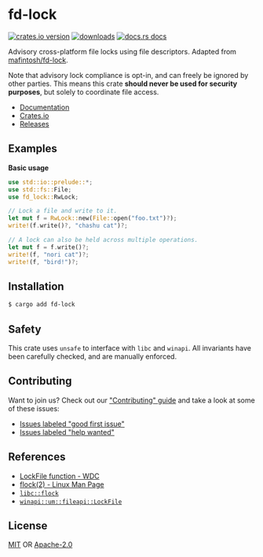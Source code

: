 # fd-lock
[![crates.io version][1]][2] 
[![downloads][5]][6] [![docs.rs docs][7]][8]

Advisory cross-platform file locks using file descriptors. Adapted from
[mafintosh/fd-lock].

Note that advisory lock compliance is opt-in, and can freely be ignored by other
parties. This means this crate __should never be used for security purposes__,
but solely to coordinate file access.

[mafintosh/fd-lock]: https://github.com/mafintosh/fd-lock

- [Documentation][8]
- [Crates.io][2]
- [Releases][releases]

## Examples
__Basic usage__
```rust
use std::io::prelude::*;
use std::fs::File;
use fd_lock::RwLock;

// Lock a file and write to it.
let mut f = RwLock::new(File::open("foo.txt")?);
write!(f.write()?, "chashu cat")?;

// A lock can also be held across multiple operations.
let mut f = f.write()?;
write!(f, "nori cat")?;
write!(f, "bird!")?;
```

## Installation
```sh
$ cargo add fd-lock
```

## Safety
This crate uses `unsafe` to interface with `libc` and `winapi`. All invariants
have been carefully checked, and are manually enforced.

## Contributing
Want to join us? Check out our ["Contributing" guide][contributing] and take a
look at some of these issues:

- [Issues labeled "good first issue"][good-first-issue]
- [Issues labeled "help wanted"][help-wanted]

## References
- [LockFile function - WDC](https://docs.microsoft.com/en-us/windows/desktop/api/fileapi/nf-fileapi-lockfile)
- [flock(2) - Linux Man Page](https://linux.die.net/man/2/flock)
- [`libc::flock`](https://docs.rs/libc/0.2.58/libc/fn.flock.html)
- [`winapi::um::fileapi::LockFile`](https://docs.rs/winapi/0.3.7/x86_64-pc-windows-msvc/winapi/um/fileapi/fn.LockFile.html)

## License
[MIT](./LICENSE-MIT) OR [Apache-2.0](./LICENSE-APACHE)

[1]: https://img.shields.io/crates/v/fd-lock.svg?style=flat-square
[2]: https://crates.io/crates/fd-lock
[3]: https://img.shields.io/travis/yoshuawuyts/fd-lock/master.svg?style=flat-square
[4]: https://travis-ci.org/yoshuawuyts/fd-lock
[5]: https://img.shields.io/crates/d/fd-lock.svg?style=flat-square
[6]: https://crates.io/crates/fd-lock
[7]: https://img.shields.io/badge/docs-latest-blue.svg?style=flat-square
[8]: https://docs.rs/fd-lock

[releases]: https://github.com/yoshuawuyts/fd-lock/releases
[contributing]: https://github.com/yoshuawuyts/fd-lock/blob/master.github/CONTRIBUTING.md
[good-first-issue]: https://github.com/yoshuawuyts/fd-lock/labels/good%20first%20issue
[help-wanted]: https://github.com/yoshuawuyts/fd-lock/labels/help%20wanted

